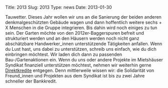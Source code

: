 Title: 2013
Slug: 2013
Type: news
Date: 2013-01-30

Tauwetter. Dieses Jahr wollen wir uns an die Sanierung der beiden anderen denkmalgeschützten Gebäude wagen und dann hoffentlich weitere sechs + X Menschen in die Gruppe integrieren. Bis dahin wird noch einiges zu tun sein. Der Garten möchte von den 2012er-Baggerspuren befreit und strukturiert werden und an den Häusern werden noch nicht ganz abschätzbare Handwerker_innen unterstützende Tätigkeiten anfallen. Wenn du Lust hast, uns dabei zu unterstützen, schreib uns einfach, wie du dich einbringen möchtest. Wir laden dich dann zu passenden Bau-/Gartenaktionen ein. Wenn du uns oder andere Projekte im Mietshäuser Syndikat finanziell unterstützen möchtest, nehmen wir weiterhin gerne <a href="/finanzierung">Direktkredite</a> entgegen.
Denn mittlerweile wissen wir: die Solidarität von Freund_innen und Projekten aus dem Syndikat ist bis zu zwei Jahre schneller der Bankkredit.

